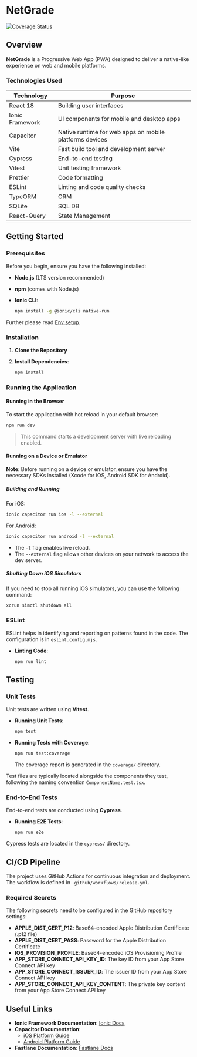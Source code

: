 # NetGrade

[![Coverage Status](https://codecov.io/gh/kevin-nca/netgrade/branch/main/graph/badge.svg)](https://codecov.io/gh/kevin-nca/netgrade)

## Overview

**NetGrade** is a Progressive Web App (PWA) designed to deliver a native-like experience on web and mobile platforms.

### Technologies Used

| **Technology**  | **Purpose**                                             |
|-----------------|---------------------------------------------------------|
| React 18        | Building user interfaces                                |
| Ionic Framework | UI components for mobile and desktop apps               |
| Capacitor       | Native runtime for web apps on mobile platforms devices |
| Vite            | Fast build tool and development server                  |
| Cypress         | End-to-end testing                                      |
| Vitest          | Unit testing framework                                  |
| Prettier        | Code formatting                                         |
| ESLint          | Linting and code quality checks                         |
| TypeORM         | ORM                                                     |
| SQLite          | SQL DB                                                  |
| React-Query     | State Management                                        |

## Getting Started

### Prerequisites

Before you begin, ensure you have the following installed:

- **Node.js** (LTS version recommended)
- **npm** (comes with Node.js)
- **Ionic CLI**:

  ```bash
  npm install -g @ionic/cli native-run
  ```

Further please read [Env setup](https://capacitorjs.com/docs/getting-started/environment-setup).

### Installation

1. **Clone the Repository**

2. **Install Dependencies**:

   ```bash
   npm install
   ```

### Running the Application

#### Running in the Browser

To start the application with hot reload in your default browser:

```bash
npm run dev
```

> This command starts a development server with live reloading enabled.

#### Running on a Device or Emulator

**Note**: Before running on a device or emulator, ensure you have the necessary SDKs installed (Xcode for iOS, Android
SDK for Android).

##### Building and Running

For iOS:

```bash
ionic capacitor run ios -l --external
```

For Android:

```bash
ionic capacitor run android -l --external
```

- The `-l` flag enables live reload.
- The `--external` flag allows other devices on your network to access the dev server.

##### Shutting Down iOS Simulators

If you need to stop all running iOS simulators, you can use the following command:

```bash
xcrun simctl shutdown all
```

### ESLint

ESLint helps in identifying and reporting on patterns found in the code. The configuration is in `eslint.config.mjs`.

- **Linting Code**:

  ```bash
  npm run lint
  ```

## Testing

### Unit Tests

Unit tests are written using **Vitest**.

- **Running Unit Tests**:

  ```bash
  npm test
  ```

- **Running Tests with Coverage**:

  ```bash
  npm run test:coverage
  ```

  The coverage report is generated in the `coverage/` directory.

Test files are typically located alongside the components they test, following the naming convention
`ComponentName.test.tsx`.

### End-to-End Tests

End-to-end tests are conducted using **Cypress**.

- **Running E2E Tests**:

  ```bash
  npm run e2e
  ```

Cypress tests are located in the `cypress/` directory.

## CI/CD Pipeline

The project uses GitHub Actions for continuous integration and deployment. The workflow is defined in `.github/workflows/release.yml`.

### Required Secrets

The following secrets need to be configured in the GitHub repository settings:

- **APPLE_DIST_CERT_P12**: Base64-encoded Apple Distribution Certificate (.p12 file)
- **APPLE_DIST_CERT_PASS**: Password for the Apple Distribution Certificate
- **IOS_PROVISION_PROFILE**: Base64-encoded iOS Provisioning Profile
- **APP_STORE_CONNECT_API_KEY_ID**: The key ID from your App Store Connect API key
- **APP_STORE_CONNECT_ISSUER_ID**: The issuer ID from your App Store Connect API key
- **APP_STORE_CONNECT_API_KEY_CONTENT**: The private key content from your App Store Connect API key

## Useful Links

- **Ionic Framework Documentation**: [Ionic Docs](https://ionicframework.com/docs)
- **Capacitor Documentation**:
  - [iOS Platform Guide](https://capacitorjs.com/docs/ios)
  - [Android Platform Guide](https://capacitorjs.com/docs/android)
- **Fastlane Documentation**: [Fastlane Docs](https://docs.fastlane.tools/)
